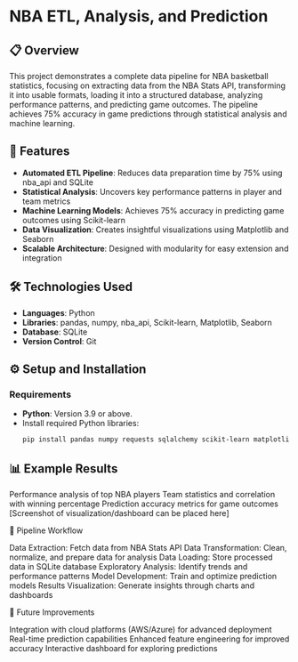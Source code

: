 # NBA ETL, Analysis, and Prediction

## 📋 Overview
This project demonstrates a complete data pipeline for NBA basketball statistics, focusing on extracting data from the NBA Stats API, transforming it into usable formats, loading it into a structured database, analyzing performance patterns, and predicting game outcomes. The pipeline achieves 75% accuracy in game predictions through statistical analysis and machine learning.

## 🚀 Features
- **Automated ETL Pipeline**: Reduces data preparation time by 75% using nba_api and SQLite
- **Statistical Analysis**: Uncovers key performance patterns in player and team metrics
- **Machine Learning Models**: Achieves 75% accuracy in predicting game outcomes using Scikit-learn
- **Data Visualization**: Creates insightful visualizations using Matplotlib and Seaborn
- **Scalable Architecture**: Designed with modularity for easy extension and integration

## 🛠️ Technologies Used
- **Languages**: Python
- **Libraries**: pandas, numpy, nba_api, Scikit-learn, Matplotlib, Seaborn
- **Database**: SQLite
- **Version Control**: Git

## ⚙️ Setup and Installation
### Requirements
- **Python**: Version 3.9 or above.
- Install required Python libraries:
  ```bash
  pip install pandas numpy requests sqlalchemy scikit-learn matplotlib seaborn nba_api


## 📊 Example Results
Performance analysis of top NBA players
Team statistics and correlation with winning percentage
Prediction accuracy metrics for game outcomes
[Screenshot of visualization/dashboard can be placed here]

🔄 Pipeline Workflow

Data Extraction: Fetch data from NBA Stats API
Data Transformation: Clean, normalize, and prepare data for analysis
Data Loading: Store processed data in SQLite database
Exploratory Analysis: Identify trends and performance patterns
Model Development: Train and optimize prediction models
Results Visualization: Generate insights through charts and dashboards

📝 Future Improvements

Integration with cloud platforms (AWS/Azure) for advanced deployment
Real-time prediction capabilities
Enhanced feature engineering for improved accuracy
Interactive dashboard for exploring predictions
